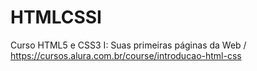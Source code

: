 # HTMLCSSI
Curso HTML5 e CSS3 I: Suas primeiras páginas da Web / https://cursos.alura.com.br/course/introducao-html-css
